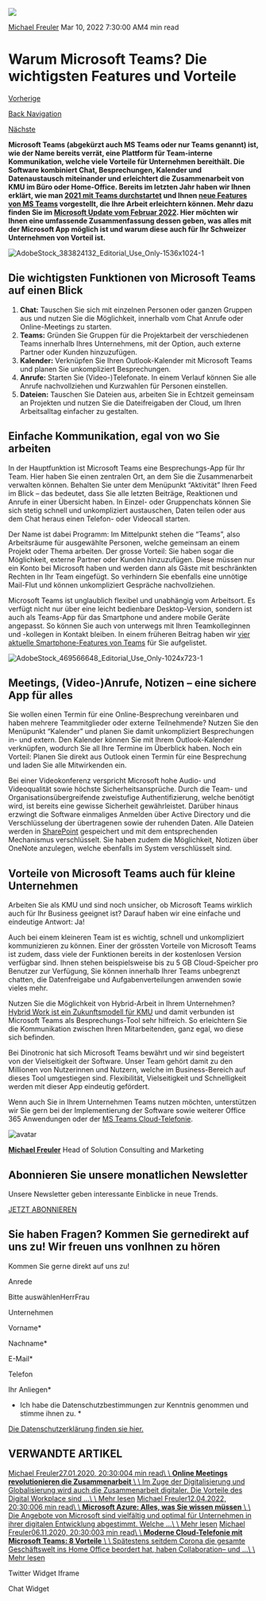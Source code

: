![](https://25917640.fs1.hubspotusercontent-eu1.net/hub/25917640/hubfs/Imported_Blog_Media/AdobeStock_383824132_Editorial_Use_Only-1536x1024-1.jpeg?width=300&name=AdobeStock_383824132_Editorial_Use_Only-1536x1024-1.jpeg)

[Michael Freuler](https://blog.dinotronic.ch/author/michael-freuler) Mar 10, 2022 7:30:00 AM4 min read

# Warum Microsoft Teams? Die wichtigsten Features und Vorteile

[Vorherige](https://blog.dinotronic.ch/blog/digital-workplace/microsoft-sharepoint-was-sie-wissen-muessen)

[Back Navigation](https://blog.dinotronic.ch/)

[Nächste](https://blog.dinotronic.ch/blog/cyber-security/managed-cyber-security-services-ihre-vorteile)

**Microsoft Teams (abgekürzt auch MS Teams oder nur Teams genannt) ist, wie der Name bereits verrät, eine Plattform für Team-interne Kommunikation, welche viele Vorteile für Unternehmen bereithält. Die Software kombiniert Chat, Besprechungen, Kalender und Datenaustausch miteinander und erleichtert die Zusammenarbeit von KMU im Büro oder Home-Office. Bereits im letzten Jahr haben wir Ihnen erklärt, wie man [2021 mit Teams durchstartet](https://www.dinotronic.ch/blog/digital-workplace/mit-microsoft-teams-features-2021-einen-raketenstart-hinlegen/) und Ihnen [neue Features von MS Teams](https://www.dinotronic.ch/blog/digital-workplace/7-neue-ms-teams-features-die-ihnen-2021-die-arbeit-erleichtern/) vorgestellt, die Ihre Arbeit erleichtern können. Mehr dazu finden Sie im [Microsoft Update vom Februar 2022](https://www.microsoft.com/de-de/techwiese/news/microsoft-teams-die-neuen-funktionen-im-januar-2022.aspx). Hier möchten wir Ihnen eine umfassende Zusammenfassung dessen geben, was alles mit der Microsoft App möglich ist und warum diese auch für Ihr Schweizer Unternehmen von Vorteil ist.**

![AdobeStock_383824132_Editorial_Use_Only-1536x1024-1](https://blog.dinotronic.ch/hs-fs/hubfs/Imported_Blog_Media/AdobeStock_383824132_Editorial_Use_Only-1536x1024-1.jpeg?width=600&height=400&name=AdobeStock_383824132_Editorial_Use_Only-1536x1024-1.jpeg)

## **Die wichtigsten Funktionen von Microsoft Teams auf einen Blick**

1. **Chat:** Tauschen Sie sich mit einzelnen Personen oder ganzen Gruppen aus und nutzen Sie die Möglichkeit, innerhalb vom Chat Anrufe oder Online-Meetings zu starten.
2. **Teams:** Gründen Sie Gruppen für die Projektarbeit der verschiedenen Teams innerhalb Ihres Unternehmens, mit der Option, auch externe Partner oder Kunden hinzuzufügen.
3. **Kalender:** Verknüpfen Sie Ihren Outlook-Kalender mit Microsoft Teams und planen Sie unkompliziert Besprechungen.
4. **Anrufe:** Starten Sie (Video-)Telefonate. In einem Verlauf können Sie alle Anrufe nachvollziehen und Kurzwahlen für Personen einstellen.
5. **Dateien:** Tauschen Sie Dateien aus, arbeiten Sie in Echtzeit gemeinsam an Projekten und nutzen Sie die Dateifreigaben der Cloud, um Ihren Arbeitsalltag einfacher zu gestalten.

## **Einfache Kommunikation, egal von wo Sie arbeiten**

In der Hauptfunktion ist Microsoft Teams eine Besprechungs-App für Ihr Team. Hier haben Sie einen zentralen Ort, an dem Sie die Zusammenarbeit verwalten können. Behalten Sie unter dem Menüpunkt “Aktivität” Ihren Feed im Blick – das bedeutet, dass Sie alle letzten Beiträge, Reaktionen und Anrufe in einer Übersicht haben. In Einzel- oder Gruppenchats können Sie sich stetig schnell und unkompliziert austauschen, Daten teilen oder aus dem Chat heraus einen Telefon- oder Videocall starten.

Der Name ist dabei Programm: Im Mittelpunkt stehen die “Teams”, also Arbeitsräume für ausgewählte Personen, welche gemeinsam an einem Projekt oder Thema arbeiten. Der grosse Vorteil: Sie haben sogar die Möglichkeit, externe Partner oder Kunden hinzuzufügen. Diese müssen nur ein Konto bei Microsoft haben und werden dann als Gäste mit beschränkten Rechten in Ihr Team eingefügt. So verhindern Sie ebenfalls eine unnötige Mail-Flut und können unkompliziert Gespräche nachvollziehen.

Microsoft Teams ist unglaublich flexibel und unabhängig vom Arbeitsort. Es verfügt nicht nur über eine leicht bedienbare Desktop-Version, sondern ist auch als Teams-App für das Smartphone und andere mobile Geräte angepasst. So können Sie auch von unterwegs mit Ihren Teamkolleginnen und -kollegen in Kontakt bleiben. In einem früheren Beitrag haben wir [vier aktuelle Smartphone-Features von Teams](https://www.dinotronic.ch/blog/digital-workplace/microsoft-teams-vier-neue-smartphone-features/) für Sie aufgelistet.

![AdobeStock_469566648_Editorial_Use_Only-1024x723-1](https://blog.dinotronic.ch/hs-fs/hubfs/Imported_Blog_Media/AdobeStock_469566648_Editorial_Use_Only-1024x723-1.jpeg?width=600&height=424&name=AdobeStock_469566648_Editorial_Use_Only-1024x723-1.jpeg)

## **Meetings, (Video-)Anrufe, Notizen – eine sichere App für alles**

Sie wollen einen Termin für eine Online-Besprechung vereinbaren und haben mehrere Teammitglieder oder externe Teilnehmende? Nutzen Sie den Menüpunkt “Kalender” und planen Sie damit unkompliziert Besprechungen in- und extern. Den Kalender können Sie mit Ihrem Outlook-Kalender verknüpfen, wodurch Sie all Ihre Termine im Überblick haben. Noch ein Vorteil: Planen Sie direkt aus Outlook einen Termin für eine Besprechung und laden Sie alle Mitwirkenden ein.

Bei einer Videokonferenz verspricht Microsoft hohe Audio- und Videoqualität sowie höchste Sicherheitsansprüche. Durch die Team- und Organisationsübergreifende zweistufige Authentifizierung, welche benötigt wird, ist bereits eine gewisse Sicherheit gewährleistet. Darüber hinaus erzwingt die Software einmaliges Anmelden über Active Directory und die Verschlüsselung der übertragenen sowie der ruhenden Daten. Alle Dateien werden in [SharePoint](https://www.dinotronic.ch/blog/digital-workplace/microsoft-sharepoint-was-sie-wissen-muessen/) gespeichert und mit dem entsprechenden Mechanismus verschlüsselt. Sie haben zudem die Möglichkeit, Notizen über OneNote anzulegen, welche ebenfalls im System verschlüsselt sind.

## **Vorteile von Microsoft Teams auch für kleine Unternehmen**

Arbeiten Sie als KMU und sind noch unsicher, ob Microsoft Teams wirklich auch für Ihr Business geeignet ist? Darauf haben wir eine einfache und eindeutige Antwort: Ja!

Auch bei einem kleineren Team ist es wichtig, schnell und unkompliziert kommunizieren zu können. Einer der grössten Vorteile von Microsoft Teams ist zudem, dass viele der Funktionen bereits in der kostenlosen Version verfügbar sind. Ihnen stehen beispielsweise bis zu 5 GB Cloud-Speicher pro Benutzer zur Verfügung, Sie können innerhalb Ihrer Teams unbegrenzt chatten, die Datenfreigabe und Aufgabenverteilungen anwenden sowie vieles mehr.

Nutzen Sie die Möglichkeit von Hybrid-Arbeit in Ihrem Unternehmen? [Hybrid Work ist ein Zukunftsmodell für KMU](https://www.dinotronic.ch/blog/trends/wo-arbeiten-nach-corona-hybrid-work-als-zukunftsmodell-fuer-kmu/) und damit verbunden ist Microsoft Teams als Besprechungs-Tool sehr hilfreich. So erleichtern Sie die Kommunikation zwischen Ihren Mitarbeitenden, ganz egal, wo diese sich befinden.

Bei Dinotronic hat sich Microsoft Teams bewährt und wir sind begeistert von der Vielseitigkeit der Software. Unser Team gehört damit zu den Millionen von Nutzerinnen und Nutzern, welche im Business-Bereich auf dieses Tool umgestiegen sind. Flexibilität, Vielseitigkeit und Schnelligkeit werden mit dieser App eindeutig gefördert.

Wenn auch Sie in Ihrem Unternehmen Teams nutzen möchten, unterstützen wir Sie gern bei der Implementierung der Software sowie weiterer Office 365 Anwendungen oder der [MS Teams Cloud-Telefonie](https://www.dinotronic.ch/teams-telefonie/).

![avatar](https://25917640.fs1.hubspotusercontent-eu1.net/hub/25917640/hubfs/01_Visual%20Content/01_Mitarbeiter-Fotos/Michael%20Freuler%20klein.png?width=290&name=Michael%20Freuler%20klein.png)

[**Michael Freuler**](https://blog.dinotronic.ch/author/michael-freuler) Head of Solution Consulting and Marketing

## Abonnieren Sie unsere monatlichen Newsletter

Unsere Newsletter geben interessante Einblicke in neue Trends.

[JETZT ABONNIEREN](https://cta-eu1.hubspot.com/web-interactives/public/v1/track/click?encryptedPayload=AVxigLJ9nDU3Hsz2mVBJi3PQ%2FXiqhEhkW%2BpKT3uFs9KTvAtPteMIm8nq6k9nwGO41IPVhIt0hzHnKm19p8TcUzvJHxUPKT9aBHoLG10qINsWMGJZVk%2BozDIQtk2ObCJcaHZLbC8L4aXVSoEVBwO49afxNq2m1QZiabBxUdSDFpG%2FtTUi3LHPAA1qkwrAP2nBw%2FM%3D&portalId=25917640&webInteractiveContentId=114201044682&webInteractiveId=151726273754&containerType=EMBEDDED&pageUrl=https%3A%2F%2Fblog.dinotronic.ch%2Fblog%2Fdigital-workplace%2Fwarum-microsoft-teams-die-wichtigsten-features-und-vorteile&pageTitle=Warum+Microsoft+Teams%3F+Die+wichtigsten+Features+und+Vorteile&referrer=&userAgent=Mozilla%2F5.0+%28X11%3B+Linux+x86_64%29+AppleWebKit%2F537.36+%28KHTML%2C+like+Gecko%29+Chrome%2F132.0.0.0+Safari%2F537.36&hutk=&hssc=&hstc=&pageId=116867826655)

## Sie haben Fragen? Kommen Sie gernedirekt auf uns zu! Wir freuen uns vonIhnen zu hören

Kommen Sie gerne direkt auf uns zu!

Anrede

Bitte auswählenHerrFrau

Unternehmen

Vorname\*

Nachname\*

E-Mail\*

Telefon

Ihr Anliegen\*

- Ich habe die Datenschutzbestimmungen zur Kenntnis genommen und stimme ihnen zu.
\*

[Die Datenschutzerklärung finden sie hier.](https://dinotronic.ch/datenschutz)

## VERWANDTE ARTIKEL

[Michael Freuler27.01.2020, 20:30:004 min read\\
\\
**Online Meetings revolutionieren die Zusammenarbeit** \\
\\
Im Zuge der Digitalisierung und Globalisierung wird auch die Zusammenarbeit digitaler. Die Vorteile des Digital Workplace sind ...\\
\\
Mehr lesen](https://blog.dinotronic.ch/blog/digital-workplace/online-meetings-revolutionieren-die-zusammenarbeit) [Michael Freuler12.04.2022, 20:30:006 min read\\
\\
**Microsoft Azure: Alles, was Sie wissen müssen** \\
\\
Die Angebote von Microsoft sind vielfältig und optimal für Unternehmen in ihrer digitalen Entwicklung abgestimmt. Welche ...\\
\\
Mehr lesen](https://blog.dinotronic.ch/blog/cloud/microsoft-azure-alles-was-sie-wissen-muessen) [Michael Freuler06.11.2020, 20:30:003 min read\\
\\
**Moderne Cloud-Telefonie mit Microsoft Teams: 8 Vorteile** \\
\\
Spätestens seitdem Corona die gesamte Geschäftswelt ins Home Office beordert hat, haben Collaboration– und ...\\
\\
Mehr lesen](https://blog.dinotronic.ch/blog/digital-workplace/moderne-cloud-telefonie-mit-microsoft-teams-8-vorteile)

Twitter Widget Iframe

Chat Widget